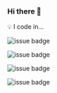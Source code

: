 ### Hi there 👋

💡 I code in...

![issue badge](https://img.shields.io/badge/python-80%25-yellow)

![issue badge](https://img.shields.io/badge/golang-10%25-%2300a7d0)

![issue badge](https://img.shields.io/badge/java-5%25-%23ea8c10)

![issue badge](https://img.shields.io/badge/c%2B%2B-5%25-%238052b7)

